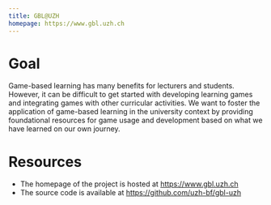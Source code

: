 ```yaml
---
title: GBL@UZH
homepage: https://www.gbl.uzh.ch
---
```


# Goal

Game-based learning has many benefits for lecturers and students. However, it can be difficult to get started with developing learning games and integrating games with other curricular activities. We want to foster the application of game-based learning in the university context by providing foundational resources for game usage and development based on what we have learned on our own journey.

# Resources

- The homepage of the project is hosted at https://www.gbl.uzh.ch
- The source code is available at https://github.com/uzh-bf/gbl-uzh
